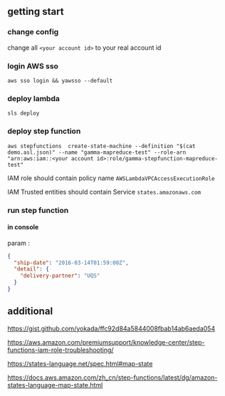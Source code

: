  
## getting start 

### change config 
change all `<your account id>` to your real account id 

### login AWS sso 
```shell
aws sso login && yawsso --default
```

### deploy lambda

```shell
sls deploy 
```

### deploy step function 

```
aws stepfunctions  create-state-machine --definition "$(cat demo.asl.json)" --name "gamma-mapreduce-test" --role-arn "arn:aws:iam::<your account id>:role/gamma-stepfunction-mapreduce-test"
```

IAM role should contain policy name `AWSLambdaVPCAccessExecutionRole`

IAM Trusted entities should contain Service `states.amazonaws.com`

### run step function 

#### in console 
param :
```json
{
  "ship-date": "2016-03-14T01:59:00Z",
  "detail": {
    "delivery-partner": "UQS"
  }
}

```



##  additional


https://gist.github.com/yokada/ffc92d84a5844008fbab14ab6aeda054

https://aws.amazon.com/premiumsupport/knowledge-center/step-functions-iam-role-troubleshooting/

https://states-language.net/spec.html#map-state

https://docs.aws.amazon.com/zh_cn/step-functions/latest/dg/amazon-states-language-map-state.html
